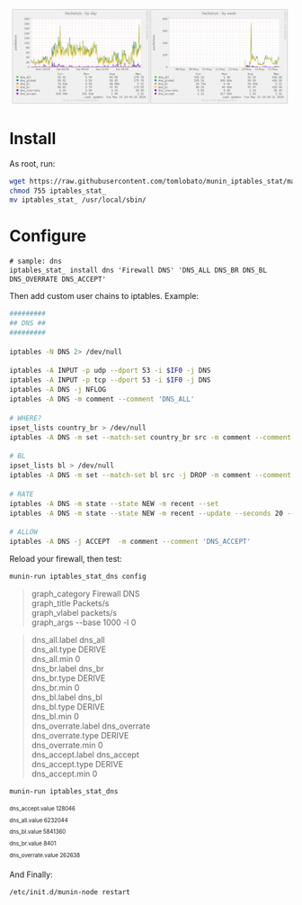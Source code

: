 ![sample graph](https://github.com/tomlobato/munin_iptables_funnel/blob/master/sample.png)

# Install

As root, run:
 
```bash
wget https://raw.githubusercontent.com/tomlobato/munin_iptables_stat/master/iptables_stat_
chmod 755 iptables_stat_
mv iptables_stat_ /usr/local/sbin/
```

# Configure

```
# sample: dns
iptables_stat_ install dns 'Firewall DNS' 'DNS_ALL DNS_BR DNS_BL DNS_OVERRATE DNS_ACCEPT'
```

Then add custom user chains to iptables. Example:

```bash
#########
## DNS ##
#########

iptables -N DNS 2> /dev/null

iptables -A INPUT -p udp --dport 53 -i $IF0 -j DNS
iptables -A INPUT -p tcp --dport 53 -i $IF0 -j DNS
iptables -A DNS -j NFLOG
iptables -A DNS -m comment --comment 'DNS_ALL'

# WHERE?
ipset_lists country_br > /dev/null
iptables -A DNS -m set --match-set country_br src -m comment --comment 'DNS_BR'

# BL
ipset_lists bl > /dev/null
iptables -A DNS -m set --match-set bl src -j DROP -m comment --comment 'DNS_BL'

# RATE
iptables -A DNS -m state --state NEW -m recent --set
iptables -A DNS -m state --state NEW -m recent --update --seconds 20 --hitcount 6 -j DROP  -m comment --comment 'DNS_OVERRATE'

# ALLOW
iptables -A DNS -j ACCEPT  -m comment --comment 'DNS_ACCEPT'
```

Reload your firewall, then test:

```bash
munin-run iptables_stat_dns config
```

> graph_category Firewall DNS  
> graph_title Packets/s  
> graph_vlabel packets/s  
> graph_args --base 1000 -l 0  

> dns_all.label dns_all  
> dns_all.type DERIVE  
> dns_all.min 0  
> dns_br.label dns_br  
> dns_br.type DERIVE  
> dns_br.min 0  
> dns_bl.label dns_bl  
> dns_bl.type DERIVE  
> dns_bl.min 0  
> dns_overrate.label dns_overrate  
> dns_overrate.type DERIVE  
> dns_overrate.min 0  
> dns_accept.label dns_accept  
> dns_accept.type DERIVE  
> dns_accept.min 0  

```
munin-run iptables_stat_dns
```

<sub><sup>
dns_accept.value 128046  
dns_all.value 6232044  
dns_bl.value 5841360  
dns_br.value 8401  
dns_overrate.value 262638  
</sup></sub>

And Finally:

```bash
/etc/init.d/munin-node restart
```
